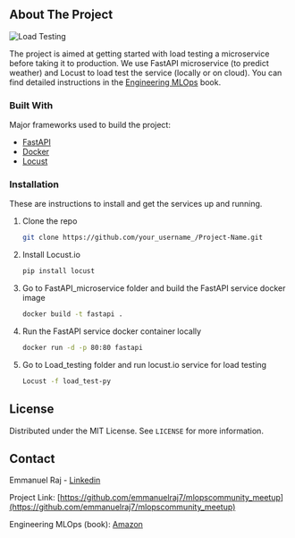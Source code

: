

<!-- ABOUT THE PROJECT -->
## About The Project

![Load Testing](https://github.com/emmanuelraj7/mlopscommunity_meetup/blob/main/images/load_test.png)



The project is aimed at getting started with load testing a microservice before taking it to production. We use FastAPI microservice (to predict weather) and Locust to load test the service (locally or on cloud). You can find detailed instructions in the [Engineering MLOps](https://www.amazon.com/Engineering-MLOps-Rapidly-production-ready-learning/dp/1800562888) book.



### Built With

Major frameworks used to build the project:
* [FastAPI](https://fastapi.tiangolo.com/)
* [Docker](https://www.docker.com/)
* [Locust](https://locust.io/)



<!-- GETTING STARTED -->
### Installation

These are instructions to install and get the services up and running. 

1. Clone the repo
   ```sh
   git clone https://github.com/your_username_/Project-Name.git
   ```
2. Install Locust.io
   ```sh
   pip install locust
   ```   
3. Go to FastAPI_microservice folder and build the FastAPI service docker image 
   ```sh
   docker build -t fastapi .
   ```
4. Run the FastAPI service docker container locally
   ```sh
   docker run -d -p 80:80 fastapi
   ```
5. Go to Load_testing folder and run locust.io service for load testing
   ```sh
   Locust -f load_test-py
   ```   




<!-- LICENSE -->
## License

Distributed under the MIT License. See `LICENSE` for more information.



<!-- CONTACT -->
## Contact

Emmanuel Raj - [Linkedin](https://twitter.com/your_username) 

Project Link: [https://github.com/emmanuelraj7/mlopscommunity_meetup](https://github.com/emmanuelraj7/mlopscommunity_meetup)

Engineering MLOps (book): [Amazon](https://www.amazon.com/Engineering-MLOps-Rapidly-production-ready-learning/dp/1800562888)
